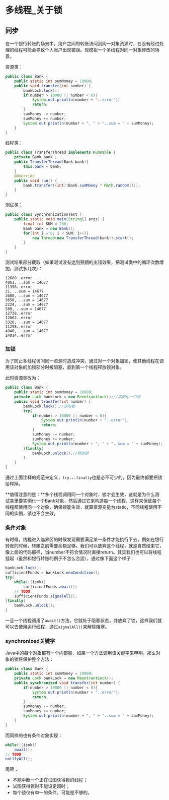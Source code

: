 # 多线程\_关于锁

## 同步

在一个银行转账的场景中，用户之间的转账访问到同一对象资源时，在没有经过处理的线程可能会导致个人账户出现错误。现模拟一个多线程对同一对象修改的场景。

资源类：

```java
public class Bank {
    public static int sumMoney = 10000;
    public void transfer(int number) {
        bankLock.lock();
        if(number > 10000 || number < 0){
            System.out.println(number + "..error");
            return;
        }
        sumMoney -= number;
        sumMoney += number;
        System.out.println(number + ", " + "..sum = " + sumMoney);
    }
}
```

线程类：

```java
public class TransferThread implements Runnable {
    private Bank bank ;    
    public TransferThread(Bank bank){
        this.bank = bank;
    }    
    @Override
    public void run() {
        bank.transfer((int)(Bank.sumMoney * Math.random()));
    }
}
```

测试类：

```java
public class SynchronizationTest {    
    public static void main(String[] args) {
        final int SUM = 250; 
        Bank bank = new Bank();
        for(int i = 0; i < SUM; i++){
            new Thread(new TransferThread(bank)).start();
        }                
    }
}
```

测试结果部分截取（如果测试没有达到预期的出错效果，把测试类中的循环次数增加，测试多几次）：

```
12680..error
4061, ..sum = 14677
11358..error
21, ..sum = 14677
3688, ..sum = 14677
3650, ..sum = 14677
2224, ..sum = 14677
589, ..sum = 14677
12738..error
12862..error
3320, ..sum = 14677
11298..error
4940, ..sum = 14677
14014..error
```

### 加锁

为了防止多线程访问同一资源时造成冲突，通过对一个对象加锁，使其他线程在调用该对象的加锁部分时被阻塞，直到第一个线程释放锁对象。

此时资源类改为：

```java
public class Bank {
    public static int sumMoney = 10000;
    private Lock bankLock = new ReentrantLock();//实例化一个锁
    public void transfer(int number) {
        bankLock.lock();//获取锁
        try{
            if(number > 10000 || number < 0){
                System.out.println(number + "..error");
                return;
            }
            sumMoney -= number;
            sumMoney += number;
            System.out.println(number + ", " + "..sum = " + sumMoney);
        }finally{
            bankLock.unlock();//释放锁
        }
    }
}
```

通过上面注释的规范来定义，`try...finally`也是必不可少的，因为最终都要把锁给释掉。

**值得注意的是：**多个线程调用同一个对象时，锁才会生效，这就是为什么测试类里要实例化一个Bank对象，然后通过它来构造每一个线程，这样来保证每个线程都使用同一个对象，确保锁能生效，就算资源变量为static，不同线程使用不同的实例，锁也不会生效。

### 条件对象

有时候，线程进入临界区的时候发现需要满足某一条件才能执行下去，例如在银行转账的时候，转账之前需要余额足够。我们可以放弃这个线程，就是自然结束它，像上面的代码那样，当number不符合情况时直接return。其实我们也可以将线程挂起（虽然和银行转账的例子不怎么合适），通过像下面这个样子：

```java
bankLock.lock();
sufficientFunds = bankLock.newCondition();
try{
    while(!(isok))
        sufficientFunds.await();
    // TODO
    sufficientFunds.signalAll();
}finally{
    bankLock.unlock();
}
```

一旦一个线程调用了`await()`方法，它就处于阻塞状态，并放弃了锁，这样我们就可以去使用运行线程，通过`signalAll()`来解除阻塞。

### synchronized关键字

Java中的每个对象都有一个内部锁，如果一个方法调用该关键字来申明，那么对象的锁将保护整个方法：

```java
public class Bank {
    public static int sumMoney = 10000;
    private Lock bankLock = new ReentrantLock();
    public synchronized void transfer(int number) {
        if(number > 10000 || number < 0){
            System.out.println(number + "..error");
            return;
        }
        sumMoney -= number;
        sumMoney += number;
        System.out.println(number + ", " + "..sum = " + sumMoney);
    }
}
```

而同样的也有条件对象实现：

```java
while(!(isok))
    await();
// TODO
notifyAll();
```

局限：

* 不能中断一个正在试图获得锁的线程；
* 试图获得锁时不能设定超时；
* 每个锁仅有单一的条件，可能是不够的。



